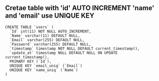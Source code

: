 ## Cretae table with 'id' AUTO INCREMENT 'name' and 'email' use UNIQUE KEY  

```
CREATE TABLE `users` (
  `Id` int(11) NOT NULL AUTO_INCREMENT,
  `Name` varchar(11) DEFAULT NULL,
  `Email` varchar(255) DEFAULT NULL,
  `Password` varchar(255) DEFAULT NULL,
  `timestamp` timestamp NOT NULL DEFAULT current_timestamp(),
  `update_at` timestamp NULL DEFAULT NULL ON UPDATE current_timestamp(),
  PRIMARY KEY (`Id`),
  UNIQUE KEY `email_uniq` (`Email`)
  UNIQUE KEY `name_uniq` (`Name`)
)
```
